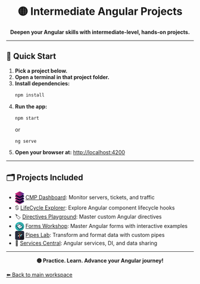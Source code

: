 <h1 align="center">🟡 Intermediate Angular Projects</h1>

<p align="center">
  <b>Deepen your Angular skills with intermediate-level, hands-on projects.</b>
</p>

---

## 🚀 Quick Start

1. **Pick a project below.**
2. **Open a terminal in that project folder.**
3. **Install dependencies:**
   ```cmd
   npm install
   ```
4. **Run the app:**
   ```cmd
   npm start
   ```
   or
   ```cmd
   ng serve
   ```
5. **Open your browser at:** [http://localhost:4200](http://localhost:4200)

---

## 🗂️ Projects Included

- <img src="Components/public/logo.png" width="24" style="vertical-align:middle;"/> [CMP Dashboard](./Components): Monitor servers, tickets, and traffic
- 🔃 [LifeCycle Explorer](./LifeCycle): Explore Angular component lifecycle hooks
- 🏷️ [Directives Playground](./Directives): Master custom Angular directives
- <img src="Forms/public/logo.jpg" width="24" style="vertical-align:middle; border-radius: 50%;"/> [Forms Workshop](./Forms): Master Angular forms with interactive examples
- <img src="Pipes/public/temp-icon.png" width="24" style="vertical-align:middle;"/> [Pipes Lab](./Pipes): Transform and format data with custom pipes
- 🔗 [Services Central](./Services): Angular services, DI, and data sharing

---

<p align="center">
  <b>🟡 Practice. Learn. Advance your Angular journey!</b>
</p>

[⬅️ Back to main workspace](../README.md)
